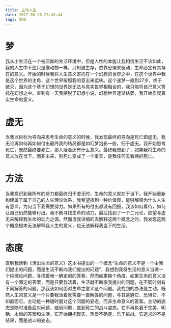 ```yaml
---
title: 主动人生
date: 2017-08-26 23:43:44
tags: 随笔
---
```

# 梦
我从小生活在一个被压抑的生活环境中，但是人性的本能让我相信生活不该如此，我的人生中不应只是像动物一样，只知道生存，依靠恐惧来驱动，生命必定有其存在的意义。开始的时候我将人生意义寄托在一个幻想的世界之中，在这个世界中我是这个世界的主角，这个世界按照我的意志来运转。这个迷梦一直到27岁，终于破灭，因为这个基于幻想的世界是无法与真实世界相融合的，我只能将自己意义寄托在幻想之中。直到有一天我摆脱了幻想小说，幻想世界逐渐枯萎，我开始质疑真实生命的意义。
# 虚无
当我以目标为导向来思考生命的意义的时候，我发现最终的导向是死亡即虚无，我无论再如何再如何付出最终我的结局都是如幻梦泡影一般，归于虚无。我开始思考死亡，既然最终要死亡，那人活着还有什么意义。最终我想到了，如果我将生命的意义放在当下，而非未来，则死亡变成了一个事实，是我任何去看待的死亡。
# 方法
当我意识到我所有的努力都最终归于虚无时，生命的意义就在于当下。我开始重新构建属于属于自己的人生理论体系，我希望找到一种价值观，能够解释为什么人生有意义，为何当下我需要努力。如果所有的付出都没有回报，我该如何看待，如何让自己仍然能够付出。我不断寻找生命的动力，最后找到了一个二元论，欲望与虚无来解释我生命的动力之源。然而当我详细的去解释这两个概念之时，我发现这两个概念根本无法解释我人生的意义，也无法解释我当下的生活。
# 态度
直到我读到《活出生命的意义》这本书提出的一个概念“生命的意义不是一个由我们提出的问题，而是生活不断向我们提出的问题”，我想到我将生活的意义当做一个纯理论问题，寻找着唯一确定的的答案，然而如果换个角度，如果生命的意义没有一个固定的答案，而是只要我活着，生活就不断像我提出的问题，在不同时刻有不同解答的问题，那我该如何面对生命之意义这个问题。我找到的办法是主动，既然人生的意义是一个只要我活着就需要一直解答的问题，与其逃避它、恐惧它，不如直面它。主动是一种随时面对这个问题的姿态，而非生命意义的答案。主动的姿态是随时准备面对问题，结局问题，直到死亡的战斗姿态。它不再执着于完美、明确、永恒的答案和生活，它开始拥抱现实、热爱不确定、乐于挑战。它追求的不是结果，而是战斗的姿态。
